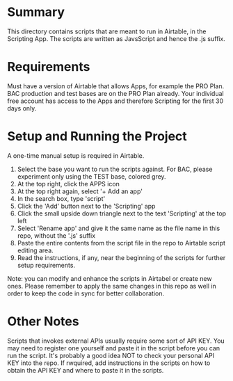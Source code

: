 # Summary
This directory contains scripts that are meant to run in Airtable, in the Scripting App. The scripts are written as JavsScript and hence the .js suffix.  

# Requirements
Must have a version of Airtable that allows Apps, for example the PRO Plan. BAC production and test bases are on the PRO Plan already. Your individual free account has access to the Apps and therefore Scripting for the first 30 days only.


# Setup and Running the Project
A one-time manual setup is required in Airtable. 
1. Select the base you want to run the scripts against. For BAC, please experiment only using the TEST base, colored grey.
2. At the top right, click the APPS icon
3. At the top right again, select '+ Add an app'
4. In the search box, type 'script'
5. Click the 'Add' button next to the 'Scripting' app
6. Click the small upside down triangle next to the text 'Scripting' at the top left
7. Select 'Rename app' and give it the same name as the file name in this repo, without the '.js' suffix
8. Paste the entire contents from the script file in the repo to Airtable script editing area.  
9. Read the instructions, if any, near the beginning of the scripts for further setup requirements.

Note: you can modify and enhance the scripts in Airtabel or create new ones. Please remember to apply the same changes in this repo as well in order to keep the code in sync for better collaboration. 

# Other Notes
Scripts that invokes external APIs usually require some sort of API KEY. You may need to register one yourself and paste it in the script before you can run the script. It's probably a good idea NOT to check your personal API KEY into the repo. If rwquired, add instructions in the scripts on how to obtain the API KEY and where to paste it in the scripts. 

  




